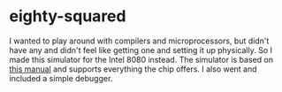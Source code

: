 # eighty-squared
I wanted to play around with compilers and microprocessors, but didn't have any and didn't feel like getting one and setting it up physically. So I made this simulator for the Intel 8080 instead. The simulator is based on [this manual](https://altairclone.com/downloads/manuals/8080%20Programmers%20Manual.pdf) and supports everything the chip offers. I also went and included a simple debugger.